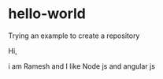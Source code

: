 # hello-world
Trying an example to create a repository

Hi,

i am Ramesh and I like Node js and angular js
